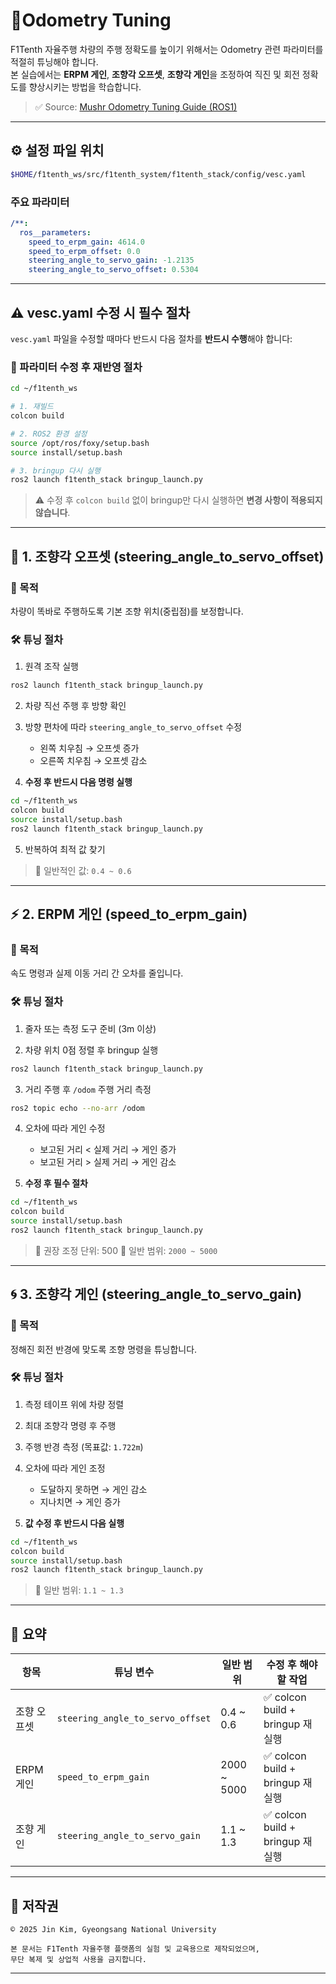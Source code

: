 # 🧪Odometry Tuning

F1Tenth 자율주행 차량의 주행 정확도를 높이기 위해서는 Odometry 관련 파라미터를 적절히 튜닝해야 합니다.  
본 실습에서는 **ERPM 게인**, **조향각 오프셋**, **조향각 게인**을 조정하여 직진 및 회전 정확도를 향상시키는 방법을 학습합니다.

> ✅ Source: [Mushr Odometry Tuning Guide (ROS1)](https://mushr.io/tutorials/tuning/)

---

## ⚙️ 설정 파일 위치

```bash
$HOME/f1tenth_ws/src/f1tenth_system/f1tenth_stack/config/vesc.yaml
````

### 주요 파라미터

```yaml
/**:
  ros__parameters:
    speed_to_erpm_gain: 4614.0
    speed_to_erpm_offset: 0.0
    steering_angle_to_servo_gain: -1.2135
    steering_angle_to_servo_offset: 0.5304
```

---

## ⚠️ vesc.yaml 수정 시 필수 절차

`vesc.yaml` 파일을 수정할 때마다 반드시 다음 절차를 **반드시 수행**해야 합니다:

### 🔄 파라미터 수정 후 재반영 절차

```bash
cd ~/f1tenth_ws

# 1. 재빌드
colcon build

# 2. ROS2 환경 설정
source /opt/ros/foxy/setup.bash
source install/setup.bash

# 3. bringup 다시 실행
ros2 launch f1tenth_stack bringup_launch.py
```

> ⚠️ 수정 후 `colcon build` 없이 bringup만 다시 실행하면 **변경 사항이 적용되지 않습니다**.

---

## 🛞 1. 조향각 오프셋 (steering\_angle\_to\_servo\_offset)

### 🎯 목적

차량이 똑바로 주행하도록 기본 조향 위치(중립점)를 보정합니다.

### 🛠 튜닝 절차

1. 원격 조작 실행

```bash
ros2 launch f1tenth_stack bringup_launch.py
```

2. 차량 직선 주행 후 방향 확인

3. 방향 편차에 따라 `steering_angle_to_servo_offset` 수정

   * 왼쪽 치우침 → 오프셋 증가
   * 오른쪽 치우침 → 오프셋 감소

4. **수정 후 반드시 다음 명령 실행**

```bash
cd ~/f1tenth_ws
colcon build
source install/setup.bash
ros2 launch f1tenth_stack bringup_launch.py
```

5. 반복하여 최적 값 찾기

> 📌 일반적인 값: `0.4 ~ 0.6`

---

## ⚡ 2. ERPM 게인 (speed\_to\_erpm\_gain)

### 🎯 목적

속도 명령과 실제 이동 거리 간 오차를 줄입니다.

### 🛠 튜닝 절차

1. 줄자 또는 측정 도구 준비 (3m 이상)

2. 차량 위치 0점 정렬 후 bringup 실행

```bash
ros2 launch f1tenth_stack bringup_launch.py
```

3. 거리 주행 후 `/odom` 주행 거리 측정

```bash
ros2 topic echo --no-arr /odom
```

4. 오차에 따라 게인 수정

   * 보고된 거리 < 실제 거리 → 게인 증가
   * 보고된 거리 > 실제 거리 → 게인 감소

5. **수정 후 필수 절차**

```bash
cd ~/f1tenth_ws
colcon build
source install/setup.bash
ros2 launch f1tenth_stack bringup_launch.py
```

> 📌 권장 조정 단위: 500
> 📌 일반 범위: `2000 ~ 5000`

---

## 🌀 3. 조향각 게인 (steering\_angle\_to\_servo\_gain)

### 🎯 목적

정해진 회전 반경에 맞도록 조향 명령을 튜닝합니다.

### 🛠 튜닝 절차

1. 측정 테이프 위에 차량 정렬

2. 최대 조향각 명령 후 주행

3. 주행 반경 측정 (목표값: `1.722m`)

4. 오차에 따라 게인 조정

   * 도달하지 못하면 → 게인 감소
   * 지나치면 → 게인 증가

5. **값 수정 후 반드시 다음 실행**

```bash
cd ~/f1tenth_ws
colcon build
source install/setup.bash
ros2 launch f1tenth_stack bringup_launch.py
```

> 📌 일반 범위: `1.1 ~ 1.3`

---

## 📑 요약

| 항목      | 튜닝 변수                            | 일반 범위        | 수정 후 해야 할 작업                 |
| ------- | -------------------------------- | ------------ | ---------------------------- |
| 조향 오프셋  | `steering_angle_to_servo_offset` | 0.4 \~ 0.6   | ✅ colcon build + bringup 재실행 |
| ERPM 게인 | `speed_to_erpm_gain`             | 2000 \~ 5000 | ✅ colcon build + bringup 재실행 |
| 조향 게인   | `steering_angle_to_servo_gain`   | 1.1 \~ 1.3   | ✅ colcon build + bringup 재실행 |

---

## 📄 저작권

```
© 2025 Jin Kim, Gyeongsang National University

본 문서는 F1Tenth 자율주행 플랫폼의 실험 및 교육용으로 제작되었으며,  
무단 복제 및 상업적 사용을 금지합니다.
```

---

